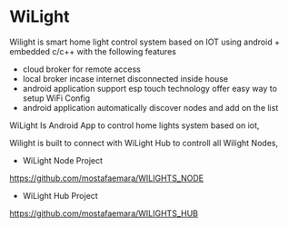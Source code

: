 # WiLight





Wilight is smart home light control system based on IOT using android + embedded c/c++  with the following features
- cloud broker for remote access
- local broker incase internet disconnected inside house 
- android application support  esp touch technology offer easy way to setup WiFi Config
- android application automatically discover nodes and add on the list


WiLight Is Android App to control home lights system based on iot,









Wilight is built to connect with WiLight Hub to controll all Wilight Nodes,

- WiLight Node Project



https://github.com/mostafaemara/WILIGHTS_NODE


- WiLight Hub Project












https://github.com/mostafaemara/WILIGHTS_HUB

